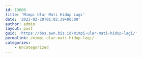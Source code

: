```yaml
---
id: 13608
title: 'Mimpi Ular Mati Hidup Lagi'
date: '2023-02-20T01:02:39+00:00'
author: admin
layout: post
guid: 'https://bos.awn.biz.id/mimpi-ular-mati-hidup-lagi/'
permalink: /mimpi-ular-mati-hidup-lagi/
categories:
    - Uncategorized
---
```


